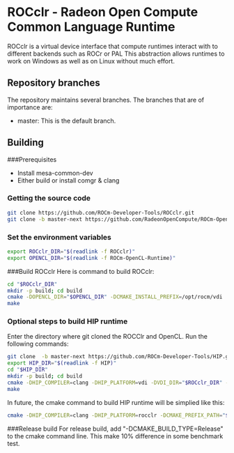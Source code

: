 # ROCclr - Radeon Open Compute Common Language Runtime 
ROCclr is a virtual device interface that compute runtimes interact with to different backends such as ROCr or PAL
This abstraction allows runtimes to work on Windows as well as on Linux without much effort.

## Repository branches
The repository maintains several branches. The branches that are of importance are:

  - master: This is the default branch.

## Building

###Prerequisites

  - Install mesa-common-dev
  - Either build or install comgr & clang

### Getting the source code

```bash
git clone https://github.com/ROCm-Developer-Tools/ROCclr.git
git clone -b master-next https://github.com/RadeonOpenCompute/ROCm-OpenCL-Runtime.git
```

### Set the environment variables

```bash
export ROCclr_DIR="$(readlink -f ROCclr)"
export OPENCL_DIR="$(readlink -f ROCm-OpenCL-Runtime)"
```

###Build ROCclr
Here is command to build ROCclr:
```bash
cd "$ROCclr_DIR"
mkdir -p build; cd build
cmake -DOPENCL_DIR="$OPENCL_DIR" -DCMAKE_INSTALL_PREFIX=/opt/rocm/vdi ..
make
```

### Optional steps to build HIP runtime
Enter the directory where git cloned the ROCClr and OpenCL. Run the following commands:
```bash
git clone  -b master-next https://github.com/ROCm-Developer-Tools/HIP.git
export HIP_DIR="$(readlink -f HIP)"
cd "$HIP_DIR"
mkdir -p build; cd build
cmake -DHIP_COMPILER=clang -DHIP_PLATFORM=vdi -DVDI_DIR="$ROCclr_DIR" -DLIBVDI_STATIC_DIR="$ROCclr_DIR/build" ..
make
```

In future, the cmake command to build HIP runtime will be simplied like this:

 ```bash
 cmake -DHIP_COMPILER=clang -DHIP_PLATFORM=rocclr -DCMAKE_PREFIX_PATH="$ROCclr_DIR/build" ..
 ```

###Release build
For release build, add "-DCMAKE_BUILD_TYPE=Release" to the cmake command line. This make 10% difference in some benchmark test.
